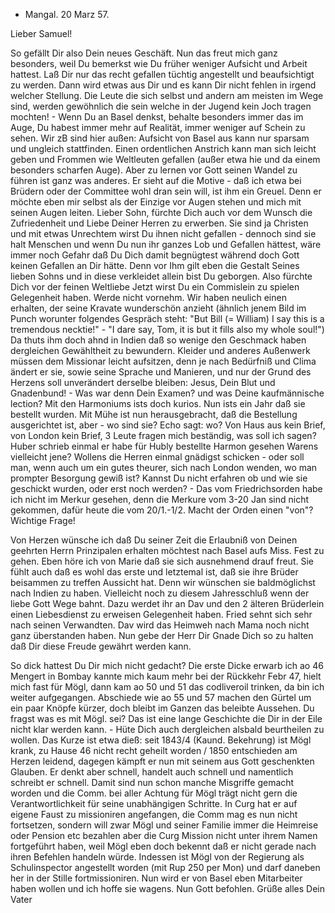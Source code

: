 + Mangal. 20 Marz 57.

Lieber Samuel!

So gefällt Dir also Dein neues Geschäft. Nun das freut mich ganz besonders, weil Du bemerkst wie Du früher weniger Aufsicht und Arbeit hattest. Laß Dir nur das recht gefallen tüchtig angestellt und beaufsichtigt zu werden. Dann wird etwas aus Dir und es kann Dir nicht fehlen in irgend welcher Stellung. Die Leute die sich selbst und andern am meisten im Wege sind, werden gewöhnlich die sein welche in der Jugend kein Joch tragen mochten! - Wenn Du an Basel denkst, behalte besonders immer das im Auge, Du habest immer mehr auf Realität, immer weniger auf Schein zu sehen. Wir zB sind hier außen: Aufsicht von Basel aus kann nur sparsam und ungleich stattfinden. Einen ordentlichen Anstrich kann man sich leicht geben und Frommen wie Weltleuten gefallen (außer etwa hie und da einem besonders scharfen Auge). Aber zu lernen vor Gott seinen Wandel zu führen ist ganz was anderes. Er sieht auf die Motive - daß ich etwa bei Brüdern oder der Committee wohl dran sein will, ist ihm ein Greuel. Denn er möchte eben mir selbst als der Einzige vor Augen stehen und mich mit seinen Augen leiten. Lieber Sohn, fürchte Dich auch vor dem Wunsch die Zufriedenheit und Liebe Deiner Herren zu erwerben. Sie sind ja Christen und mit etwas Unrechtem wirst Du ihnen nicht gefallen - dennoch sind sie halt Menschen und wenn Du nun ihr ganzes Lob und Gefallen hättest, wäre immer noch Gefahr daß Du Dich damit begnügtest während doch Gott keinen Gefallen an Dir hätte. Denn vor Ihm gilt eben die Gestalt Seines lieben Sohns und in diese verkleidet allein bist Du geborgen. Also fürchte Dich vor der feinen Weltliebe Jetzt wirst Du ein Commislein zu spielen Gelegenheit haben. Werde nicht vornehm. Wir haben neulich einen erhalten, der seine Kravate wunderschön anzieht (ähnlich jenem Bild im Punch worunter folgendes Gespräch steht: "But Bill (= William) I say this is a tremendous necktie!" - "I dare say, Tom, it is but it fills also my whole soul!") Da thuts ihm doch ahnd in Indien daß so wenige den Geschmack haben dergleichen Gewähltheit zu bewundern. Kleider und anderes Außenwerk müssen dem Missionar leicht aufsitzen, denn je nach Bedürfniß und Clima ändert er sie, sowie seine Sprache und Manieren, und nur der Grund des Herzens soll unverändert derselbe bleiben: Jesus, Dein Blut und Gnadenbund! - Was war denn Dein Examen? und was Deine kaufmännische lection? 
Mit den Harmoniums ists doch kurios. Nun ists ein Jahr daß sie bestellt wurden. Mit Mühe ist nun herausgebracht, daß die Bestellung ausgerichtet ist, aber - wo sind sie? Echo sagt: wo? Von Haus aus kein Brief, von London kein Brief, 3 Leute fragen mich beständig, was soll ich sagen? Huber schrieb einmal er habe für Hubly bestellte Harmon gesehen Warens vielleicht jene? Wollens die Herren einmal gnädigst schicken - oder soll man, wenn auch um ein gutes theurer, sich nach London wenden, wo man prompter Besorgung gewiß ist? Kannst Du nicht erfahren ob und wie sie geschickt wurden, oder erst noch werden? - Das vom Friedrichsorden habe ich nicht im Merkur gesehen, denn die Merkure vom 3-20 Jan sind nicht gekommen, dafür heute die vom 20/1.-1/2. Macht der Orden einen "von"? Wichtige Frage!

Von Herzen wünsche ich daß Du seiner Zeit die Erlaubniß von Deinen geehrten Herrn Prinzipalen erhalten möchtest nach Basel aufs Miss. Fest zu gehen. Eben höre ich von Marie daß sie sich ausnehmend drauf freut. Sie fühlt auch daß es wohl das erste und letztemal ist, daß sie ihre Brüder beisammen zu treffen Aussicht hat. Denn wir wünschen sie baldmöglichst nach Indien zu haben. Vielleicht noch zu diesem Jahresschluß wenn der liebe Gott Wege bahnt. Dazu werdet ihr an Dav und den 2 älteren Brüderlein einen Liebesdienst zu erweisen Gelegenheit haben. Fried sehnt sich sehr nach seinen Verwandten. Dav wird das Heimweh nach Mama noch nicht ganz überstanden haben. Nun gebe der Herr Dir Gnade Dich so zu halten daß Dir diese Freude gewährt werden kann.

So dick hattest Du Dir mich nicht gedacht? Die erste Dicke erwarb ich ao 46 Mengert in Bombay kannte mich kaum mehr bei der Rückkehr Febr 47, hielt mich fast für Mögl, dann kam ao 50 und 51 das codliveroil trinken, da bin ich weiter aufgegangen. Abschiede wie ao 55 und 57 machen den Gürtel um ein paar Knöpfe kürzer, doch bleibt im Ganzen das beleibte Aussehen. Du fragst was es mit Mögl. sei? Das ist eine lange Geschichte die Dir in der Eile nicht klar werden kann. - Hüte Dich auch dergleichen alsbald beurtheilen zu wollen. Das Kurze ist etwa dieß: seit 1843/4 (Kaund. Bekehrung) ist Mögl krank, zu Hause 46 nicht recht geheilt worden / 1850 entschieden am Herzen leidend, dagegen kämpft er nun mit seinem aus Gott geschenkten Glauben. Er denkt aber schnell, handelt auch schnell und namentlich schreibt er schnell. Damit sind nun schon manche Misgriffe gemacht worden und die Comm. bei aller Achtung für Mögl trägt nicht gern die Verantwortlichkeit für seine unabhängigen Schritte. In Curg hat er auf eigene Faust zu missioniren angefangen, die Comm mag es nun nicht fortsetzen, sondern will zwar Mögl und seiner Familie immer die Heimreise oder Pension etc bezahlen aber die Curg Mission nicht unter ihrem Namen fortgeführt haben, weil Mögl eben doch bekennt daß er nicht gerade nach ihren Befehlen handeln würde. Indessen ist Mögl von der Regierung als Schulinspector angestellt worden (mit Rup 250 per Mon) und darf daneben her in der Stille fortmissioniren. Nun wird er von Basel eben Mitarbeiter haben wollen und ich hoffe sie wagens. Nun Gott befohlen. Grüße alles
 Dein Vater

